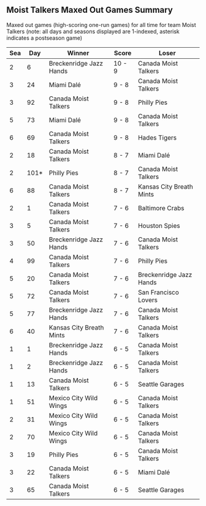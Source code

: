 ## Moist Talkers Maxed Out Games Summary



Maxed out games (high-scoring one-run games) for all time for team Moist Talkers (note: all days and seasons displayed are 1-indexed, asterisk indicates a postseason game)


| Sea | Day | Winner | Score | Loser | 
| ------ |------ |------ |------ |------ |
| 2 | 6 | Breckenridge Jazz Hands | 10 - 9 | Canada Moist Talkers | 
| 3 | 24 | Miami Dalé | 9 - 8 | Canada Moist Talkers | 
| 3 | 92 | Canada Moist Talkers | 9 - 8 | Philly Pies | 
| 5 | 73 | Miami Dalé | 9 - 8 | Canada Moist Talkers | 
| 6 | 69 | Canada Moist Talkers | 9 - 8 | Hades Tigers | 
| 2 | 18 | Canada Moist Talkers | 8 - 7 | Miami Dalé | 
| 2 | 101* | Philly Pies | 8 - 7 | Canada Moist Talkers | 
| 6 | 88 | Canada Moist Talkers | 8 - 7 | Kansas City Breath Mints | 
| 2 | 1 | Canada Moist Talkers | 7 - 6 | Baltimore Crabs | 
| 3 | 5 | Canada Moist Talkers | 7 - 6 | Houston Spies | 
| 3 | 50 | Breckenridge Jazz Hands | 7 - 6 | Canada Moist Talkers | 
| 4 | 99 | Canada Moist Talkers | 7 - 6 | Philly Pies | 
| 5 | 20 | Canada Moist Talkers | 7 - 6 | Breckenridge Jazz Hands | 
| 5 | 72 | Canada Moist Talkers | 7 - 6 | San Francisco Lovers | 
| 5 | 77 | Breckenridge Jazz Hands | 7 - 6 | Canada Moist Talkers | 
| 6 | 40 | Kansas City Breath Mints | 7 - 6 | Canada Moist Talkers | 
| 1 | 1 | Breckenridge Jazz Hands | 6 - 5 | Canada Moist Talkers | 
| 1 | 2 | Breckenridge Jazz Hands | 6 - 5 | Canada Moist Talkers | 
| 1 | 13 | Canada Moist Talkers | 6 - 5 | Seattle Garages | 
| 1 | 51 | Mexico City Wild Wings | 6 - 5 | Canada Moist Talkers | 
| 2 | 31 | Mexico City Wild Wings | 6 - 5 | Canada Moist Talkers | 
| 2 | 70 | Mexico City Wild Wings | 6 - 5 | Canada Moist Talkers | 
| 3 | 19 | Philly Pies | 6 - 5 | Canada Moist Talkers | 
| 3 | 22 | Canada Moist Talkers | 6 - 5 | Miami Dalé | 
| 3 | 65 | Canada Moist Talkers | 6 - 5 | Seattle Garages | 


